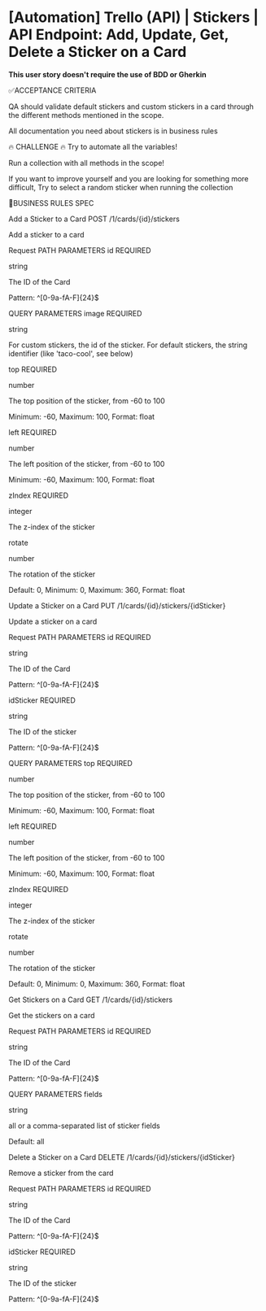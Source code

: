 # [Automation] Trello (API) | Stickers | API Endpoint: Add, Update, Get, Delete a Sticker on a Card


**This user story doesn't require the use of BDD or Gherkin**

✅ACCEPTANCE CRITERIA

QA should validate default stickers and custom stickers in a card through the different methods mentioned in the scope.

All documentation you need about stickers is in business rules

🔥 CHALLENGE 🔥
Try to automate all the variables!

Run a collection with all methods in the scope!

If you want to improve yourself and you are looking for something more difficult, Try to select a random sticker when running the collection

🚩BUSINESS RULES SPEC

Add a Sticker to a Card
POST /1/cards/{id}/stickers

Add a sticker to a card

Request
PATH PARAMETERS
id REQUIRED

string

The ID of the Card

Pattern: ^[0-9a-fA-F]{24}$

QUERY PARAMETERS
image REQUIRED

string

For custom stickers, the id of the sticker. For default stickers, the string identifier (like 'taco-cool', see below)

top REQUIRED

number

The top position of the sticker, from -60 to 100

Minimum: -60, Maximum: 100, Format: float

left REQUIRED

number

The left position of the sticker, from -60 to 100

Minimum: -60, Maximum: 100, Format: float

zIndex REQUIRED

integer

The z-index of the sticker

rotate

number

The rotation of the sticker

Default: 0, Minimum: 0, Maximum: 360, Format: float

Update a Sticker on a Card
PUT /1/cards/{id}/stickers/{idSticker}

Update a sticker on a card

Request
PATH PARAMETERS
id REQUIRED

string

The ID of the Card

Pattern: ^[0-9a-fA-F]{24}$

idSticker REQUIRED

string

The ID of the sticker

Pattern: ^[0-9a-fA-F]{24}$

QUERY PARAMETERS
top REQUIRED

number

The top position of the sticker, from -60 to 100

Minimum: -60, Maximum: 100, Format: float

left REQUIRED

number

The left position of the sticker, from -60 to 100

Minimum: -60, Maximum: 100, Format: float

zIndex REQUIRED

integer

The z-index of the sticker

rotate

number

The rotation of the sticker

Default: 0, Minimum: 0, Maximum: 360, Format: float

Get Stickers on a Card
GET /1/cards/{id}/stickers

Get the stickers on a card

Request
PATH PARAMETERS
id REQUIRED

string

The ID of the Card

Pattern: ^[0-9a-fA-F]{24}$

QUERY PARAMETERS
fields

string

all or a comma-separated list of sticker fields

Default: all

Delete a Sticker on a Card
DELETE /1/cards/{id}/stickers/{idSticker}

Remove a sticker from the card

Request
PATH PARAMETERS
id REQUIRED

string

The ID of the Card

Pattern: ^[0-9a-fA-F]{24}$

idSticker REQUIRED

string

The ID of the sticker

Pattern: ^[0-9a-fA-F]{24}$
